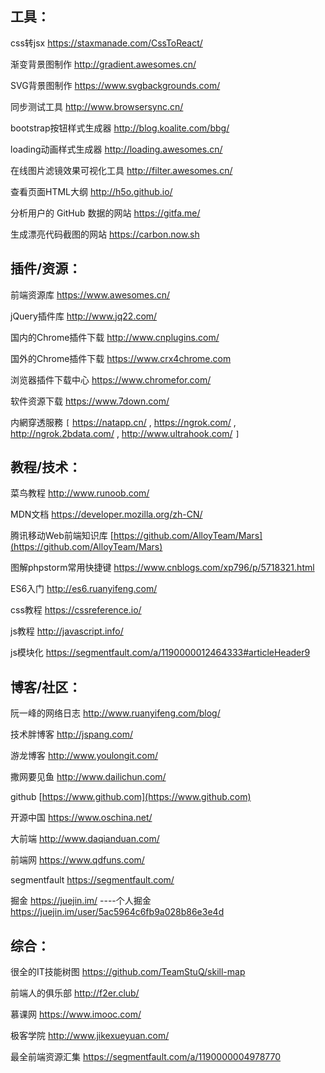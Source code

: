 ## 工具：

css转jsx https://staxmanade.com/CssToReact/

渐变背景图制作 http://gradient.awesomes.cn/

SVG背景图制作 https://www.svgbackgrounds.com/

同步测试工具 http://www.browsersync.cn/

bootstrap按钮样式生成器 http://blog.koalite.com/bbg/

loading动画样式生成器 http://loading.awesomes.cn/

在线图片滤镜效果可视化工具 http://filter.awesomes.cn/

查看页面HTML大纲 http://h5o.github.io/

分析用户的 GitHub 数据的网站 https://gitfa.me/

生成漂亮代码截图的网站 https://carbon.now.sh

## 插件/资源：

前端资源库 https://www.awesomes.cn/

jQuery插件库 http://www.jq22.com/ 

国内的Chrome插件下载 http://www.cnplugins.com/

国外的Chrome插件下载 https://www.crx4chrome.com

浏览器插件下载中心 https://www.chromefor.com/

软件资源下载 https://www.7down.com/

内網穿透服務 `[` https://natapp.cn/ , https://ngrok.com/ , http://ngrok.2bdata.com/ , http://www.ultrahook.com/ `]`

## 教程/技术：

菜鸟教程 http://www.runoob.com/

MDN文档 https://developer.mozilla.org/zh-CN/

腾讯移动Web前端知识库 [https://github.com/AlloyTeam/Mars](https://github.com/AlloyTeam/Mars)

图解phpstorm常用快捷键 https://www.cnblogs.com/xp796/p/5718321.html

ES6入门 http://es6.ruanyifeng.com/

css教程 https://cssreference.io/

js教程 http://javascript.info/

js模块化 https://segmentfault.com/a/1190000012464333#articleHeader9



## 博客/社区：

阮一峰的网络日志 http://www.ruanyifeng.com/blog/

技术胖博客 http://jspang.com/

游龙博客 http://www.youlongit.com/

撒网要见鱼 http://www.dailichun.com/

github [https://www.github.com](https://www.github.com)

开源中国 https://www.oschina.net/

大前端 http://www.daqianduan.com/

前端网 https://www.qdfuns.com/

segmentfault https://segmentfault.com/

掘金 https://juejin.im/ ----个人掘金 https://juejin.im/user/5ac5964c6fb9a028b86e3e4d

## 综合：

很全的IT技能树图 https://github.com/TeamStuQ/skill-map

前端人的俱乐部 http://f2er.club/

慕课网 https://www.imooc.com/

极客学院 http://www.jikexueyuan.com/

最全前端资源汇集 https://segmentfault.com/a/1190000004978770